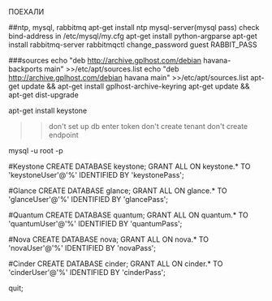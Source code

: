 ПОЕХАЛИ


##ntp, mysql, rabbitmq
apt-get install ntp mysql-server(mysql pass) 
check bind-address in /etc/mysql/my.cfg
apt-get install python-argparse
apt-get install rabbitmq-server
rabbitmqctl change_password guest RABBIT_PASS

###sources
echo "deb http://archive.gplhost.com/debian havana-backports main" >>/etc/apt/sources.list
echo "deb http://archive.gplhost.com/debian havana main" >>/etc/apt/sources.list
apt-get update && apt-get install gplhost-archive-keyring
apt-get update && apt-get dist-upgrade

apt-get install keystone
>>don't set up db
>>enter token
>>don't create tenant
>>don't create endpoint

mysql -u root -p

#Keystone
CREATE DATABASE keystone;
GRANT ALL ON keystone.* TO 'keystoneUser'@'%' IDENTIFIED BY 'keystonePass';

#Glance
CREATE DATABASE glance;
GRANT ALL ON glance.* TO 'glanceUser'@'%' IDENTIFIED BY 'glancePass';

#Quantum
CREATE DATABASE quantum;
GRANT ALL ON quantum.* TO 'quantumUser'@'%' IDENTIFIED BY 'quantumPass';

#Nova
CREATE DATABASE nova;
GRANT ALL ON nova.* TO 'novaUser'@'%' IDENTIFIED BY 'novaPass';

#Cinder
CREATE DATABASE cinder;
GRANT ALL ON cinder.* TO 'cinderUser'@'%' IDENTIFIED BY 'cinderPass';

quit;